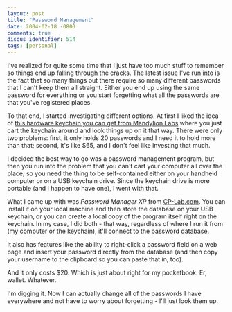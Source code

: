 ```yaml
---
layout: post
title: "Password Management"
date: 2004-02-18 -0800
comments: true
disqus_identifier: 514
tags: [personal]
---
```

I've realized for quite some time that I just have too much stuff to
remember so things end up falling through the cracks. The latest issue
I've run into is the fact that so many things out there require so many
different passwords that I can't keep them all straight. Either you end
up using the same password for everything or you start forgetting what
all the passwords are that you've registered places.

 To that end, I started investigating different options. At first I
liked the idea of [this hardware keychain you can get from Mandylion
Labs](http://www.mandylionlabs.com/) where you just cart the keychain
around and look things up on it that way. There were only two problems:
first, it only holds 20 passwords and I need it to hold more than that;
second, it's like $65, and I don't feel like investing that much.

 I decided the best way to go was a password management program, but
then you run into the problem that you can't cart your computer all over
the place, so you need the thing to be self-contained either on your
handheld computer or on a USB keychain drive. Since the keychain drive
is more portable (and I happen to have one), I went with that.

 What I came up with was *Password Manager XP* from
[CP-Lab.com](http://www.cp-lab.com). You can install it on your local
machine and then store the database on your USB keychain, or you can
create a local copy of the program itself right on the keychain. In my
case, I did both - that way, regardless of where I run it from (my
computer or the keychain), it'll connect to the password database.

 It also has features like the ability to right-click a password field
on a web page and insert your password directly from the database (and
then copy your username to the clipboard so you can paste that in,
too).

 And it only costs $20. Which is just about right for my pocketbook.
Er, wallet. Whatever.

 I'm digging it. Now I can actually change all of the passwords I have
everywhere and not have to worry about forgetting - I'll just look them
up.
